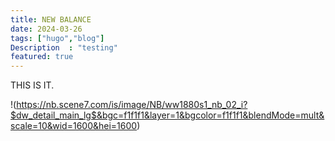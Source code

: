 ```yaml
---
title: NEW BALANCE
date: 2024-03-26
tags: ["hugo","blog"]
Description  : "testing"
featured: true
---
```


THIS IS IT. 

!(https://nb.scene7.com/is/image/NB/ww1880s1_nb_02_i?$dw_detail_main_lg$&bgc=f1f1f1&layer=1&bgcolor=f1f1f1&blendMode=mult&scale=10&wid=1600&hei=1600)
